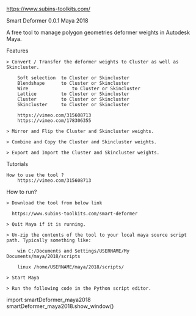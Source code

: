 https://www.subins-toolkits.com/

Smart Deformer 0.0.1 Maya 2018

A free tool to manage polygon geometries deformer weights in Autodesk Maya.

Features

    > Convert / Transfer the deformer weights to Cluster as well as Skincluster.
    
	    Soft selection	to Cluster or Skincluster
	    Blendshape		to Cluster or Skincluster
	    Wire				to Cluster or Skincluster
	    Lattice			to Cluster or Skincluster
	    Cluster			to Cluster or Skincluster
	    Skincluster		to Cluster or Skincluster 
	    
		https://vimeo.com/315608713	    
		https://vimeo.com/178306355

    > Mirror and Flip the Cluster and Skincluster weights.
    
    > Combine and Copy the Cluster and Skincluster weights.
    
    > Export and Import the Cluster and Skincluster weights.   
    

Tutorials

    How to use the tool ?
		https://vimeo.com/315608713	    


How to run?

    > Download the tool from below link
    
      https://www.subins-toolkits.com/smart-deformer
      
    > Quit Maya if it is running.

    > Un-zip the contents of the tool to your local maya source script path. Typically something like:

        win C:/Documents and Settings/USERNAME/My  Documents/maya/2018/scripts

        linux /home/USERNAME/maya/2018/scripts/

    > Start Maya

    > Run the following code in the Python script editor.

import smartDeformer_maya2018
smartDeformer_maya2018.show_window()